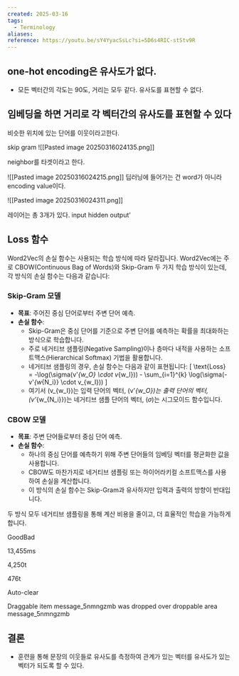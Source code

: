 ```yaml
---
created: 2025-03-16
tags:
  - Terminology
aliases: 
reference: https://youtu.be/sY4YyacSsLc?si=5D6s4RIC-stStv9R
---
```

## one-hot encoding은 유사도가 없다.

- 모든 벡터간의 각도는 90도, 거리는 모두 같다. 유사도를 표현할 수 없다.

## 임베딩을 하면 거리로 각 벡터간의 유사도를  표현할 수 있다
비슷한 위치에 있는 단어를 이웃이라고한다.

skip gram
![[Pasted image 20250316024135.png]]

neighbor를 타겟이라고 한다.


![[Pasted image 20250316024215.png]]
딥러닝에 들어가는 건 word가 아니라 encoding value이다.

![[Pasted image 20250316024311.png]]

레이어는 총 3개가 있다.
	input
	hidden
	output'


## Loss 함수

Word2Vec의 손실 함수는 사용되는 학습 방식에 따라 달라집니다. Word2Vec에는 주로 CBOW(Continuous Bag of Words)와 Skip-Gram 두 가지 학습 방식이 있는데, 각 방식의 손실 함수는 다음과 같습니다:

### Skip-Gram 모델

- **목표**: 주어진 중심 단어로부터 주변 단어 예측.
- **손실 함수**:
    - Skip-Gram은 중심 단어를 기준으로 주변 단어를 예측하는 확률을 최대화하는 방식으로 학습합니다.
    - 주로 네거티브 샘플링(Negative Sampling)이나 층마다 내적을 사용하는 소프트맥스(Hierarchical Softmax) 기법을 활용합니다.
    - 네거티브 샘플링의 경우, 손실 함수는 다음과 같이 표현됩니다: [ \text{Loss} = -\log(\sigma(v'_{w_O} \cdot v_{w_I})) - \sum_{i=1}^{k} \log(\sigma(-v'_{w_{N_i}} \cdot v_{w_I})) ]
    - 여기서 (v_{w_I})는 입력 단어의 벡터, (v'_{w_O})는 출력 단어의 벡터, (v'_{w_{N_i}})는 네거티브 샘플 단어의 벡터, ($\sigma$)는 시그모이드 함수입니다.

### CBOW 모델

- **목표**: 주변 단어들로부터 중심 단어 예측.
- **손실 함수**:
    - 하나의 중심 단어를 예측하기 위해 주변 단어들의 임베딩 벡터를 평균화한 값을 사용합니다.
    - CBOW도 마찬가지로 네거티브 샘플링 또는 하이어라키컬 소프트맥스를 사용하여 손실을 계산합니다.
    - 이 방식의 손실 함수는 Skip-Gram과 유사하지만 입력과 출력의 방향이 반대입니다.

두 방식 모두 네거티브 샘플링을 통해 계산 비용을 줄이고, 더 효율적인 학습을 가능하게 합니다.

GoodBad

13,455ms

4,250t

476t

  

Auto-clear

Draggable item message_5nmngzmb was dropped over droppable area message_5nmngzmb

## 결론

- 훈련을 통해 문장의 이웃들로 유사도를 측정하여 관계가 있는 벡터를 유사도가 있는 벡터가 되도록 할 수 있다.